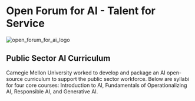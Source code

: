 # Open Forum for AI - Talent for Service

![open_forum_for_ai_logo](https://github.com/user-attachments/assets/dfe12c5f-5c3f-487b-8e95-d88cf7b528c0)

## Public Sector AI Curriculum
Carnegie Mellon University worked to develop and package an AI open-source curriculum to support the public sector workforce. Below are syllabi for four core courses: Introduction to AI, Fundamentals of Operationalizing AI, Responsible AI, and Generative AI.
